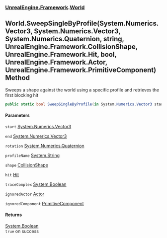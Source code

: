 ### [UnrealEngine.Framework](./UnrealEngine-Framework.md 'UnrealEngine.Framework').[World](./World.md 'UnrealEngine.Framework.World')
## World.SweepSingleByProfile(System.Numerics.Vector3, System.Numerics.Vector3, System.Numerics.Quaternion, string, UnrealEngine.Framework.CollisionShape, UnrealEngine.Framework.Hit, bool, UnrealEngine.Framework.Actor, UnrealEngine.Framework.PrimitiveComponent) Method
Sweeps a shape against the world using a specific profile and retrieves the first blocking hit  
```csharp
public static bool SweepSingleByProfile(in System.Numerics.Vector3 start, in System.Numerics.Vector3 end, in System.Numerics.Quaternion rotation, string profileName, in UnrealEngine.Framework.CollisionShape shape, ref UnrealEngine.Framework.Hit hit, bool traceComplex=false, UnrealEngine.Framework.Actor ignoredActor=null, UnrealEngine.Framework.PrimitiveComponent ignoredComponent=null);
```
#### Parameters
<a name='UnrealEngine-Framework-World-SweepSingleByProfile(System-Numerics-Vector3_System-Numerics-Vector3_System-Numerics-Quaternion_string_UnrealEngine-Framework-CollisionShape_UnrealEngine-Framework-Hit_bool_UnrealEngine-Framework-Actor_UnrealEngine-Framework-PrimitiveComponent)-start'></a>
`start` [System.Numerics.Vector3](https://docs.microsoft.com/en-us/dotnet/api/System.Numerics.Vector3 'System.Numerics.Vector3')  
  
<a name='UnrealEngine-Framework-World-SweepSingleByProfile(System-Numerics-Vector3_System-Numerics-Vector3_System-Numerics-Quaternion_string_UnrealEngine-Framework-CollisionShape_UnrealEngine-Framework-Hit_bool_UnrealEngine-Framework-Actor_UnrealEngine-Framework-PrimitiveComponent)-end'></a>
`end` [System.Numerics.Vector3](https://docs.microsoft.com/en-us/dotnet/api/System.Numerics.Vector3 'System.Numerics.Vector3')  
  
<a name='UnrealEngine-Framework-World-SweepSingleByProfile(System-Numerics-Vector3_System-Numerics-Vector3_System-Numerics-Quaternion_string_UnrealEngine-Framework-CollisionShape_UnrealEngine-Framework-Hit_bool_UnrealEngine-Framework-Actor_UnrealEngine-Framework-PrimitiveComponent)-rotation'></a>
`rotation` [System.Numerics.Quaternion](https://docs.microsoft.com/en-us/dotnet/api/System.Numerics.Quaternion 'System.Numerics.Quaternion')  
  
<a name='UnrealEngine-Framework-World-SweepSingleByProfile(System-Numerics-Vector3_System-Numerics-Vector3_System-Numerics-Quaternion_string_UnrealEngine-Framework-CollisionShape_UnrealEngine-Framework-Hit_bool_UnrealEngine-Framework-Actor_UnrealEngine-Framework-PrimitiveComponent)-profileName'></a>
`profileName` [System.String](https://docs.microsoft.com/en-us/dotnet/api/System.String 'System.String')  
  
<a name='UnrealEngine-Framework-World-SweepSingleByProfile(System-Numerics-Vector3_System-Numerics-Vector3_System-Numerics-Quaternion_string_UnrealEngine-Framework-CollisionShape_UnrealEngine-Framework-Hit_bool_UnrealEngine-Framework-Actor_UnrealEngine-Framework-PrimitiveComponent)-shape'></a>
`shape` [CollisionShape](./CollisionShape.md 'UnrealEngine.Framework.CollisionShape')  
  
<a name='UnrealEngine-Framework-World-SweepSingleByProfile(System-Numerics-Vector3_System-Numerics-Vector3_System-Numerics-Quaternion_string_UnrealEngine-Framework-CollisionShape_UnrealEngine-Framework-Hit_bool_UnrealEngine-Framework-Actor_UnrealEngine-Framework-PrimitiveComponent)-hit'></a>
`hit` [Hit](./Hit.md 'UnrealEngine.Framework.Hit')  
  
<a name='UnrealEngine-Framework-World-SweepSingleByProfile(System-Numerics-Vector3_System-Numerics-Vector3_System-Numerics-Quaternion_string_UnrealEngine-Framework-CollisionShape_UnrealEngine-Framework-Hit_bool_UnrealEngine-Framework-Actor_UnrealEngine-Framework-PrimitiveComponent)-traceComplex'></a>
`traceComplex` [System.Boolean](https://docs.microsoft.com/en-us/dotnet/api/System.Boolean 'System.Boolean')  
  
<a name='UnrealEngine-Framework-World-SweepSingleByProfile(System-Numerics-Vector3_System-Numerics-Vector3_System-Numerics-Quaternion_string_UnrealEngine-Framework-CollisionShape_UnrealEngine-Framework-Hit_bool_UnrealEngine-Framework-Actor_UnrealEngine-Framework-PrimitiveComponent)-ignoredActor'></a>
`ignoredActor` [Actor](./Actor.md 'UnrealEngine.Framework.Actor')  
  
<a name='UnrealEngine-Framework-World-SweepSingleByProfile(System-Numerics-Vector3_System-Numerics-Vector3_System-Numerics-Quaternion_string_UnrealEngine-Framework-CollisionShape_UnrealEngine-Framework-Hit_bool_UnrealEngine-Framework-Actor_UnrealEngine-Framework-PrimitiveComponent)-ignoredComponent'></a>
`ignoredComponent` [PrimitiveComponent](./PrimitiveComponent.md 'UnrealEngine.Framework.PrimitiveComponent')  
  
#### Returns
[System.Boolean](https://docs.microsoft.com/en-us/dotnet/api/System.Boolean 'System.Boolean')  
`true` on success  

